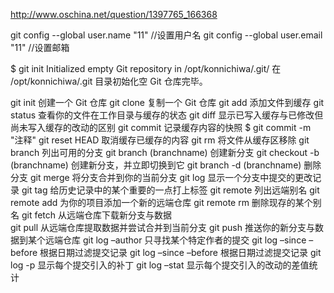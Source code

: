 

http://www.oschina.net/question/1397765_166368

git config --global user.name "11" //设置用户名 
git config --global user.email "11" //设置邮箱

$ git init Initialized empty Git repository in /opt/konnichiwa/.git/
在 /opt/konnichiwa/.git 目录初始化空 Git 仓库完毕。

 git init 创建一个 Git 仓库
git clone 复制一个 Git 仓库
git add 添加文件到缓存
git status 查看你的文件在工作目录与缓存的状态 
git diff 显示已写入缓存与已修改但尚未写入缓存的改动的区别
git commit 记录缓存内容的快照  $ git commit -m "注释"
git reset HEAD 取消缓存已缓存的内容
git rm 将文件从缓存区移除
git branch 列出可用的分支
git branch (branchname) 创建新分支
git checkout -b (branchname) 创建新分支，并立即切换到它
git branch -d (branchname) 删除分支
git merge 将分支合并到你的当前分支
git log 显示一个分支中提交的更改记录
git tag 给历史记录中的某个重要的一点打上标签
git remote 列出远端别名
git remote add 为你的项目添加一个新的远端仓库
git remote rm 删除现存的某个别名
git fetch 从远端仓库下载新分支与数据  
git pull 从远端仓库提取数据并尝试合并到当前分支
git push 推送你的新分支与数据到某个远端仓库
git log –author 只寻找某个特定作者的提交
git log –since –before 根据日期过滤提交记录
git log –since –before 根据日期过滤提交记录
git log -p 显示每个提交引入的补丁
git log –stat 显示每个提交引入的改动的差值统计





















